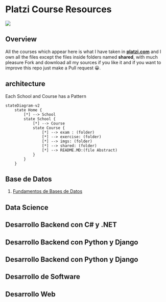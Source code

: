 
# Platzi Course Resources

<img src="https://static.platzi.com/static/images/footer/logo.png"/>

## Overview

All the courses which appear here is what I have taken in [**platzi.com**](platzi.com) and I own all the files except the files inside folders named **shared**, with much pleasure Fork and download all my sources if you like it and if you want to improve this repo just make a Pull request 😀.

## architecture

Each School and Course has a Pattern

~~~mermaid
stateDiagram-v2
    state Home {
        [*] --> School
        state School {
            [*] --> Course 
            state Course {
                [*] --> exam : (folder)
                [*] --> exercise: (folder)
                [*] --> imgs: (folder)
                [*] --> shared: (folder)
                [*] --> README.MD:(file Abstract)
            }
        }
    }
~~~


## Base de Datos

1. [Fundamentos de Bases de Datos](https://github.com/joelbarranteswins/Platzi-Courses/tree/main/Base%20de%20datos/1%20Fundamento%20de%20bases%20de%20datos)

## Data Science

## Desarrollo Backend con C# y .NET

## Desarrollo Backend con Python y Django

## Desarrollo Backend con Python y Django

## Desarrollo de Software

## Desarrollo Web